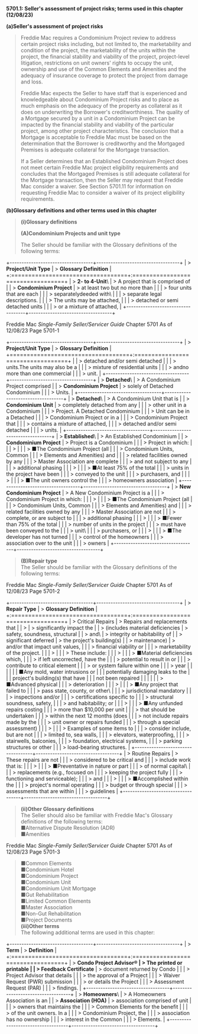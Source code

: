 **5701.1: Seller's assessment of project risks; terms used in this
chapter (12/08/23)**

**(a)Seller's assessment of project risks**

> Freddie Mac requires a Condominium Project review to address certain
> project risks including, but not limited to, the marketability and
> condition of the project, the marketability of the units within the
> project, the financial stability and viability of the project,
> project-level litigation, restrictions on unit owners' rights to
> occupy the unit, ownership and use of the Common Elements and
> Amenities and the adequacy of insurance coverage to protect the
> project from damage and loss.
>
> Freddie Mac expects the Seller to have staff that is experienced and
> knowledgeable about Condominium Project risks and to place as much
> emphasis on the adequacy of the property as collateral as it does on
> underwriting the Borrower's creditworthiness. The quality of a
> Mortgage secured by a unit in a Condominium Project can be impacted by
> the financial stability and viability of the particular project, among
> other project characteristics. The conclusion that a Mortgage is
> acceptable to Freddie Mac must be based on the determination that the
> Borrower is creditworthy and the Mortgaged Premises is adequate
> collateral for the Mortgage transaction.
>
> If a Seller determines that an Established Condominium Project does
> not meet certain Freddie Mac project eligibility requirements and
> concludes that the Mortgaged Premises is still adequate collateral for
> the Mortgage transaction, then the Seller may request that Freddie Mac
> consider a waiver. See Section 5701.11 for information on requesting
> Freddie Mac to consider a waiver of its project eligibility
> requirements.

**(b)Glossary definitions and other terms used in this chapter**

> **(i)Glossary definitions**
>
> **(A)Condominium Projects and unit type**
>
> The Seller should be familiar with the Glossary definitions of the
> following terms:

+-----------------------------------+-----------------------------------+
| > **Project/Unit Type**           | > **Glossary Definition**         |
+:==================================+:==================================+
| > **2- to 4-Unit**\               | > A project that is comprised of  |
| > **Condominium Project**         | > at least two but no more than   |
|                                   | > four units that are each        |
|                                   | > separatelydeeded with\          |
|                                   | > separate legal descriptions.    |
|                                   | > The units may be attached,      |
|                                   | > detached or semi detached units |
|                                   | > or a mixture of attached,       |
+-----------------------------------+-----------------------------------+

Freddie Mac *Single-Family Seller/Servicer Guide* Chapter 5701 As of
12/08/23 Page 5701-1

+-----------------------------------+-----------------------------------+
| > **Project/Unit Type**           | > **Glossary Definition**         |
+===================================+:==================================+
|                                   | > detached and/or semi detached   |
|                                   | > units.The units may also be a   |
|                                   | > mixture of residential units    |
|                                   | > andno more than one commercial  |
|                                   | > unit.                           |
+-----------------------------------+-----------------------------------+
| > **Detached**\                   | > A Condominium Project comprised |
| > **Condominium Project**         | > solely of Detached Condominium  |
|                                   | > Units.                          |
+-----------------------------------+-----------------------------------+
| > **Detached**\                   | > A Condominium Unit that is      |
| > **Condominium Unit**            | > completely detached from any    |
|                                   | > other unit in a Condominium     |
|                                   | > Project. A Detached Condominium |
|                                   | > Unit can be in a Detached       |
|                                   | > Condominium Project or in a     |
|                                   | > Condominium Project that        |
|                                   | > contains a mixture of attached, |
|                                   | > detached and/or semi detached   |
|                                   | > units.                          |
+-----------------------------------+-----------------------------------+
| > **Established**\                | > An Established Condominium      |
| > **Condominium Project**         | > Project is a Condominium        |
|                                   | > Project in which:               |
|                                   | >                                 |
|                                   | > ■The Condominium Project (all   |
|                                   | > Condominium Units, Common       |
|                                   | > Elements and Amenities) and     |
|                                   | > related facilities owned by any |
|                                   | > Master Association are complete |
|                                   | > and not subject to any          |
|                                   | > additional phasing              |
|                                   | >                                 |
|                                   | > ■At least 75% of the total      |
|                                   | > units in the project have been  |
|                                   | > conveyed to the unit            |
|                                   | > purchasers, and                 |
|                                   | >                                 |
|                                   | > ■The unit owners control the    |
|                                   | > homeowners association          |
+-----------------------------------+-----------------------------------+
| > **New Condominium Project**     | > A New Condominium Project is a  |
|                                   | > Condominium Project in which:   |
|                                   | >                                 |
|                                   | > ■The Condominium Project (all   |
|                                   | > Condominium Units, Common       |
|                                   | > Elements and Amenities) and     |
|                                   | > related facilities owned by any |
|                                   | > Master Association are not      |
|                                   | > complete, or are subject to     |
|                                   | > additional phasing              |
|                                   | >                                 |
|                                   | > ■Fewer than 75% of the total    |
|                                   | > number of units in the project  |
|                                   | > must have been conveyed to the  |
|                                   | > unit\                           |
|                                   | > purchasers, or                  |
|                                   | >                                 |
|                                   | > ■The developer has not turned   |
|                                   | > control of the homeowners       |
|                                   | > association over to the unit    |
|                                   | > owners                          |
+-----------------------------------+-----------------------------------+

> **(B)Repair type**\
> The Seller should be familiar with the Glossary definitions of the
> following terms:

Freddie Mac *Single-Family Seller/Servicer Guide* Chapter 5701 As of
12/08/23 Page 5701-2

+-----------------------------------+-----------------------------------+
| > **Repair Type**                 | > **Glossary Definition**         |
+:==================================+:==================================+
| > Critical Repairs                | > Repairs and replacements that   |
| >                                 | > significantly impact the        |
| > (includes material deficiencies | > safety, soundness, structural   |
| > and\                            | > integrity or habitability of    |
| > significant deferred            | > the project's building(s)       |
| > maintenance)                    | > and/or that impact unit values, |
|                                   | > financial viability or          |
|                                   | > marketability of the project.   |
|                                   | >                                 |
|                                   | > These include:                  |
|                                   | >                                 |
|                                   | > ■Material deficiencies which,   |
|                                   | > if left uncorrected, have the   |
|                                   | > potential to result in or       |
|                                   | > contribute to critical element  |
|                                   | > or system failure within one    |
|                                   | > year                            |
|                                   |                                   |
|                                   | ■Any mold, water intrusions or    |
|                                   | potentially damaging leaks to the |
|                                   | project's building(s) that have   |
|                                   | not been repaired                 |
|                                   |                                   |
|                                   | > ■Advanced physical              |
|                                   | > deterioration                   |
|                                   | >                                 |
|                                   | > ■Any project that failed to     |
|                                   | > pass state, county, or other\   |
|                                   | > jurisdictional mandatory        |
|                                   | > inspections and/or              |
|                                   | > certifications specific to      |
|                                   | > structural soundness, safety,   |
|                                   | > and habitability; or            |
|                                   | >                                 |
|                                   | > ■Any unfunded repairs costing   |
|                                   | > more than \$10,000 per unit     |
|                                   | > that should be undertaken       |
|                                   | > within the next 12 months (does |
|                                   | > not include repairs made by the |
|                                   | > unit owner or repairs funded    |
|                                   | > through a special assessment)   |
|                                   | >                                 |
|                                   | > Examples of some items to       |
|                                   | > consider include, but are not   |
|                                   | > limited to, sea walls,          |
|                                   | > elevators, waterproofing,       |
|                                   | > stairwells, balconies,          |
|                                   | > foundation, electrical systems, |
|                                   | > parking structures or other     |
|                                   | > load-bearing structures.        |
+-----------------------------------+-----------------------------------+
| > Routine Repairs                 | > These repairs are not           |
|                                   | > considered to be critical and   |
|                                   | > include work that is:           |
|                                   | >                                 |
|                                   | > ■Preventative in nature or part |
|                                   | > of normal capital\              |
|                                   | > replacements (e.g., focused on  |
|                                   | > keeping the project fully       |
|                                   | > functioning and serviceable);   |
|                                   | > and                             |
|                                   | >                                 |
|                                   | > ■Accomplished within the        |
|                                   | > project's normal operating      |
|                                   | > budget or through special       |
|                                   | > assessments that are within     |
|                                   | > guidelines                      |
+-----------------------------------+-----------------------------------+

> **(ii)Other Glossary definitions**\
> The Seller should also be familiar with Freddie Mac's Glossary
> definitions of the following terms:\
> ■Alternative Dispute Resolution (ADR)\
> ■Amenities

Freddie Mac *Single-Family Seller/Servicer Guide* Chapter 5701 As of
12/08/23 Page 5701-3

> ■Common Elements\
> ■Condominium Hotel\
> ■Condominium Project\
> ■Condominium Unit\
> ■Condominium Unit Mortgage\
> ■Gut Rehabilitation\
> ■Limited Common Elements\
> ■Master Association\
> ■Non-Gut Rehabilitation\
> ■Project Documents\
> **(iii)Other terms**\
> The following additional terms are used in this chapter:

+-----------------------------------+-----------------------------------+
| > **Term**                        | > **Definition**                  |
+:==================================+:==================================+
| > **Condo Project Advisor®        | > The printed or printable        |
| > Feedback Certificate**          | > document returned by Condo      |
|                                   | > Project Advisor that details    |
|                                   | > the approval of a Project       |
|                                   | > Waiver Request (PWR) submission |
|                                   | > or details the Project          |
|                                   | > Assessment Request (PAR)        |
|                                   | > findings.                       |
+-----------------------------------+-----------------------------------+
| > **Homeowners**\                 | > A Homeowners Association is an  |
| > **Association (HOA)**           | > association comprised of unit   |
|                                   | > owners that maintains the       |
|                                   | > Common Elements for the benefit |
|                                   | > of the unit owners. In a        |
|                                   | > Condominium Project, the        |
|                                   | > association has no ownership    |
|                                   | > interest in the Common          |
|                                   | > Elements.                       |
+-----------------------------------+-----------------------------------+